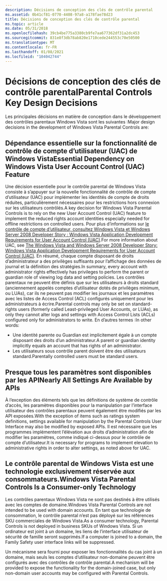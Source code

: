 ```yaml
---
description: Décisions de conception des clés de contrôle parental
ms.assetid: 0b41cf81-0770-4408-97a8-a178fae78d23
title: Décisions de conception des clés de contrôle parental
ms.topic: article
ms.date: 05/31/2018
ms.openlocfilehash: 39cb4be775a3380cb9fe7aa677362df31a2dc453
ms.sourcegitcommit: 831e8f3db78ab820e1710cede244553c70e50500
ms.translationtype: MT
ms.contentlocale: fr-FR
ms.lasthandoff: 01/08/2021
ms.locfileid: "104042744"
---
```

# <a name="parental-controls-key-design-decisions"></a><span data-ttu-id="216aa-103">Décisions de conception des clés de contrôle parental</span><span class="sxs-lookup"><span data-stu-id="216aa-103">Parental Controls Key Design Decisions</span></span>

<span data-ttu-id="216aa-104">Les principales décisions en matière de conception dans le développement des contrôles parentaux Windows Vista sont les suivantes :</span><span class="sxs-lookup"><span data-stu-id="216aa-104">Major design decisions in the development of Windows Vista Parental Controls are:</span></span>

## <a name="essential-dependency-on-windows-vista-user-account-control-uac-feature"></a><span data-ttu-id="216aa-105">Dépendance essentielle sur la fonctionnalité de contrôle de compte d’utilisateur (UAC) de Windows Vista</span><span class="sxs-lookup"><span data-stu-id="216aa-105">Essential Dependency on Windows Vista User Account Control (UAC) Feature</span></span>

<span data-ttu-id="216aa-106">Une décision essentielle pour le contrôle parental de Windows Vista consiste à s’appuyer sur la nouvelle fonctionnalité de contrôle de compte d’utilisateur (UAC) pour implémenter les identités de compte de droits réduites, particulièrement nécessaires pour les restrictions hors connexion sur les utilisateurs contrôlés.</span><span class="sxs-lookup"><span data-stu-id="216aa-106">A key decision for Windows Vista Parental Controls is to rely on the new User Account Control (UAC) feature to implement the reduced rights account identities especially needed for offline restrictions on controlled users.</span></span> <span data-ttu-id="216aa-107">Pour plus d’informations sur [le contrôle de compte d’utilisateur, consultez Windows Vista et Windows Server 2008 Developer Story : Windows Vista Application Development Requirements for User Account Control (UAC)](/previous-versions/aa905330(v=msdn.10)).</span><span class="sxs-lookup"><span data-stu-id="216aa-107">For more information about UAC, see [The Windows Vista and Windows Server 2008 Developer Story: Windows Vista Application Development Requirements for User Account Control (UAC)](/previous-versions/aa905330(v=msdn.10)).</span></span> <span data-ttu-id="216aa-108">En résumé, chaque compte disposant de droits d’administrateur a des privilèges suffisants pour l’affichage des données de journal et la définition des stratégies.</span><span class="sxs-lookup"><span data-stu-id="216aa-108">In summary, every account with administrator rights effectively has privileges to perform the parent or guardian role of viewing log data and setting policies.</span></span> <span data-ttu-id="216aa-109">Les contrôles parentaux ne peuvent être définis que sur les utilisateurs à droits standard (anciennement appelés comptes d’utilisateur dotés de privilèges minimum, ou LUAs), car ils ne peuvent pas modifier les journaux et les paramètres avec les listes de Access Control (ACL) configurés uniquement pour les administrateurs à écrire.</span><span class="sxs-lookup"><span data-stu-id="216aa-109">Parental controls may only be set on standard-rights users (formerly called Least-privileged User Accounts, or LUAs), as only they cannot alter logs and settings with Access Control Lists (ACLs) configured only for administrators to write.</span></span> <span data-ttu-id="216aa-110">En d’autres termes :</span><span class="sxs-lookup"><span data-stu-id="216aa-110">In other words:</span></span>

-   <span data-ttu-id="216aa-111">Une identité parente ou Guardian est implicitement égale à un compte disposant des droits d’un administrateur.</span><span class="sxs-lookup"><span data-stu-id="216aa-111">A parent or guardian identity implicitly equals an account that has rights of an administrator.</span></span>
-   <span data-ttu-id="216aa-112">Les utilisateurs sous contrôle parent doivent être des utilisateurs standard.</span><span class="sxs-lookup"><span data-stu-id="216aa-112">Parentally controlled users must be standard users.</span></span>

## <a name="nearly-all-settings-are-available-by-apis"></a><span data-ttu-id="216aa-113">Presque tous les paramètres sont disponibles par les API</span><span class="sxs-lookup"><span data-stu-id="216aa-113">Nearly All Settings Are Available by APIs</span></span>

<span data-ttu-id="216aa-114">À l’exception des éléments tels que les définitions de système de contrôle d’accès, les paramètres disponibles pour la manipulation par l’interface utilisateur des contrôles parentaux peuvent également être modifiés par les API exposées.</span><span class="sxs-lookup"><span data-stu-id="216aa-114">With the exception of items such as ratings system definitions, settings available for manipulation by the Parental Controls User Interface may also be modified by exposed APIs.</span></span> <span data-ttu-id="216aa-115">Il est nécessaire que les programmes implémentent l’élévation aux droits d’administration afin de modifier les paramètres, comme indiqué ci-dessus pour le contrôle de compte d’utilisateur.</span><span class="sxs-lookup"><span data-stu-id="216aa-115">It is necessary for programs to implement elevation to administrative rights in order to alter settings, as noted above for UAC.</span></span>

## <a name="windows-vista-parental-controls-is-a-consumer-only-technology"></a><span data-ttu-id="216aa-116">Le contrôle parental de Windows Vista est une technologie exclusivement réservée aux consommateurs.</span><span class="sxs-lookup"><span data-stu-id="216aa-116">Windows Vista Parental Controls Is a Consumer-only Technology</span></span>

<span data-ttu-id="216aa-117">Les contrôles parentaux Windows Vista ne sont pas destinés à être utilisés avec les comptes de domaine.</span><span class="sxs-lookup"><span data-stu-id="216aa-117">Windows Vista Parental Controls are not intended to be used with domain accounts.</span></span> <span data-ttu-id="216aa-118">En tant que technologie de consommation, le contrôle parental n’est pas déployé sur les références SKU commerciales de Windows Vista.</span><span class="sxs-lookup"><span data-stu-id="216aa-118">As a consumer technology, Parental Controls is not deployed in business SKUs of Windows Vista.</span></span> <span data-ttu-id="216aa-119">Si un ordinateur est joint à un domaine, les liens de l’interface utilisateur de sécurité de famille seront supprimés.</span><span class="sxs-lookup"><span data-stu-id="216aa-119">If a computer is joined to a domain, the Family Safety user interface links will be suppressed.</span></span>

<span data-ttu-id="216aa-120">Un mécanisme sera fourni pour exposer les fonctionnalités du cas joint à un domaine, mais seuls les comptes d’utilisateur non-domaine peuvent être configurés avec des contrôles de contrôle parental.</span><span class="sxs-lookup"><span data-stu-id="216aa-120">A mechanism will be provided to expose the functionality for the domain-joined case, but only non-domain user accounts may be configured with Parental Controls.</span></span>

 

 
